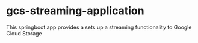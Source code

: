 # gcs-streaming-application
This springboot app provides a sets up a streaming functionality to Google Cloud Storage
